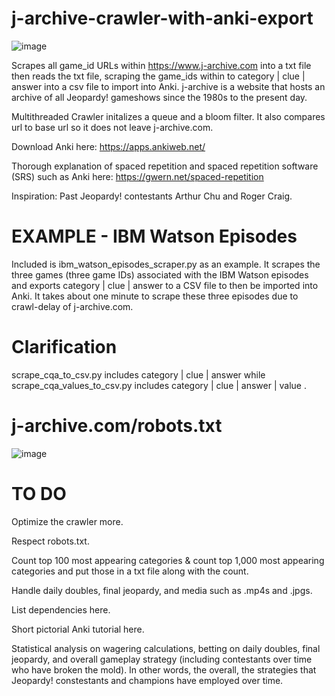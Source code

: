 # j-archive-crawler-with-anki-export
![image](https://github.com/BaileyPillon/j-archive-crawler-with-anki-export/assets/138253619/ddfb2aa9-f2dc-43d2-a1ff-7dc4327a4bbd)

Scrapes all game_id URLs within https://www.j-archive.com into a txt file then reads the txt file, scraping the game_ids within to category | clue | answer into a csv file to import into Anki. j-archive is a website that hosts an archive of all Jeopardy! gameshows since the 1980s to the present day.

Multithreaded Crawler initalizes a queue and a bloom filter. It also compares url to base url so it does not leave j-archive.com.

Download Anki here: https://apps.ankiweb.net/

Thorough explanation of spaced repetition and spaced repetition software (SRS) such as Anki here: https://gwern.net/spaced-repetition

Inspiration: Past Jeopardy! contestants Arthur Chu and Roger Craig.

# EXAMPLE - IBM Watson Episodes
Included is ibm_watson_episodes_scraper.py as an example. It scrapes the three games (three game IDs) associated with the IBM Watson episodes and exports category | clue | answer to a CSV file to then be imported into Anki. It takes about one minute to scrape these three episodes due to crawl-delay of j-archive.com.

# Clarification
scrape_cqa_to_csv.py includes category | clue | answer while scrape_cqa_values_to_csv.py includes category | clue | answer | value .

# j-archive.com/robots.txt
![image](https://github.com/BaileyPillon/j-archive-crawler-with-anki-export/assets/138253619/c53678b8-2f2b-455e-a3da-6f48215bbf0b)

# TO DO
Optimize the crawler more.

Respect robots.txt.

Count top 100 most appearing categories & count top 1,000 most appearing categories and put those in a txt file along with the count.

Handle daily doubles, final jeopardy, and media such as .mp4s and .jpgs.

List dependencies here.

Short pictorial Anki tutorial here.

Statistical analysis on wagering calculations, betting on daily doubles, final jeopardy, and overall gameplay strategy (including contestants over time who have broken the mold). In other words, the overall, the strategies that Jeopardy! constestants and champions have employed over time. 
